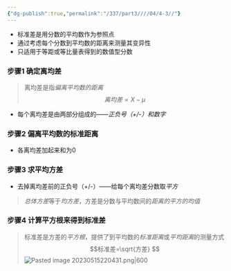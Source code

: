 ```yaml
---
{"dg-publish":true,"permalink":"/337/part3////04/4-3//"}
---
```


- 标准差是用分数的平均数作为参照点
- 通过考虑每个分数到平均数的距离来测量其变异性
- 只适用于等距或等比量表得到的数值型分数
### 步骤1 确定离均差
> 离均差是指*偏离平均数的距离*
$$离均差=X-\mu$$
- 每个离均差是由两部分组成的——*正负号（+/-）和数字*
### 步骤2 偏离平均数的标准距离
- 各离均差加起来和为0
### 步骤3 求平均方差
- 去掉离均差前的正负号（+/-）——给每个离均差分数取*平方*
> *总体方差*等于*均方差*，方差是分数与平均数间的*距离的平方的均值*
### 步骤4 计算平方根来得到标准差
> 标准差是方差的*平方根*，提供了到平均数的*标准距离*或*平均距离*的测量方式
$$标准差=\sqrt{方差} $$
![Pasted image 20230515220431.png|600](/img/user/image/Pasted%20image%2020230515220431.png)

